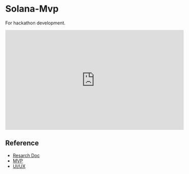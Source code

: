 # Solana-Mvp
For hackathon development.


<iframe width="560" height="315" src="https://www.youtube.com/embed/Vp1-M1frxBg?si=qN9FMTZb4lOHgKa4" title="YouTube video player" frameborder="0" allow="accelerometer; autoplay; clipboard-write; encrypted-media; gyroscope; picture-in-picture; web-share" referrerpolicy="strict-origin-when-cross-origin" allowfullscreen></iframe>

## Reference

* [Resarch Doc](https://docs.google.com/document/d/1MfiPlCkFz-y8slmyh84qu-GWDvOADOJ1BviYGM_HPXU/edit)
* [MVP](https://docs.google.com/document/d/1oCS0SUoT1vwhuL889RY82-MEoENjlOWyE0ZRwgUzSj0/edit?usp=sharing)
* [UI/UX](https://excalidraw.com/#room=ad78204e660a8d69763c,-sTjmfG5xXxfRFXbO3yYlQ)

